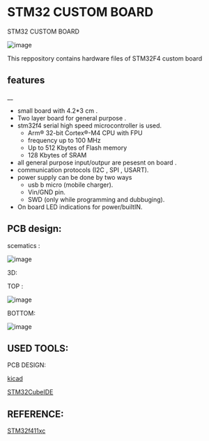 # **STM32 CUSTOM BOARD**

STM32 CUSTOM BOARD

![image](https://github.com/Himanshukohale22/STM32_custom-board/assets/114358863/b8c3875a-a2f6-4315-9b6a-15810e0a2041)


This reppository contains hardware files of STM32F4 custom board

## features
__
* small board with 4.2*3 cm .
* Two layer board for general purpose .
* stm32f4 serial high speed microcontroller is used.
  * Arm® 32-bit Cortex®-M4 CPU with FPU
  * frequency up to 100 MHz
  * Up to 512 Kbytes of Flash memory
  * 128 Kbytes of SRAM
* all general purpose input/outpur are pesesnt on board .
* communication protocols (I2C , SPI , USART).
* power supply can be done by two ways 
  * usb b micro (mobile charger).
  * Vin/GND pin. 
  * SWD (only while programming and dubbuging).
* On board LED indications for power/builtIN.


PCB design:
-- 

scematics :

![image](https://github.com/Himanshukohale22/STM32_custom-board/assets/114358863/b927d837-65ed-4bf5-be3e-78b5a874f7e4)




3D:

TOP :

![image](https://github.com/Himanshukohale22/STM32_custom-board/assets/114358863/68536204-e3cb-4928-a450-350abdb34e50)



BOTTOM:

![image](https://github.com/Himanshukohale22/STM32_custom-board/assets/114358863/ffa31d4f-fdea-4e3d-818c-f13ea9ec76cf)





USED TOOLS:
--

PCB DESIGN:

[kicad](https://www.kicad.org/)

[STM32CubeIDE](https://www.st.com/en/development-tools/stm32cubeide.html)

REFERENCE:
--
[STM32f411xc](https://www.st.com/resource/en/datasheet/stm32f411re.pdf)










